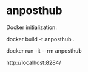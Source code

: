 # anposthub

Docker initialization:

docker build -t anposthub .

docker run -it --rm anposthub

http://localhost:8284/